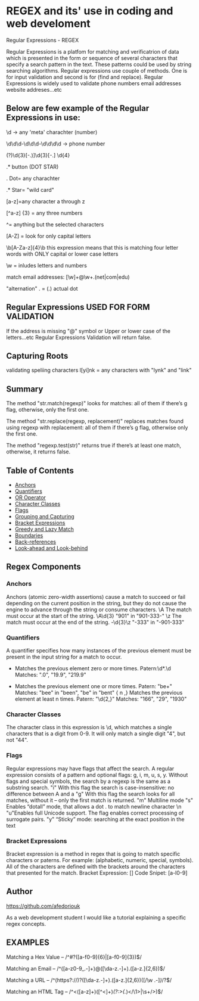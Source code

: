 # REGEX and its' use in coding and web develoment
Regular Expressions - REGEX

Regular Expressions is a platfom for matching and verificatrion of data which is presented in the form or sequence of several characters that specify a search pattern in the text.
These patterns could be used by string searching algorithms. Regular expressions use couple of methods. One is for input validation and second is for (find and replace).
Regular Expressions is widely used to validate phone numbers email addresses website addreses...etc

## Below are few example of the Regular Expressions in use:

\d -> any 'meta' charachter (number)

\d\d\d-\d\d\d-\d\d\d\d -> phone number

(?)\d{3}[-.)]\d{3}[-.] \d{4}

.* button (DOT STAR)

. Dot= any charachter

.* Star= "wild card"
 
[a-z]=any character a through z

[^a-z] {3} = any three numbers 

^= anything but the selected characters

[A-Z] = look for only capital letters

\b[A-Za-z]{4}\b this expression means that this is matching four letter words with ONLY capital or lower case letters

\w = inludes letters and numbers

match email addresses:
[\w]+@\w+\.(net|com|edu)

"alternation" \. = (.) actual dot

## Regular Expressions USED FOR FORM VALIDATION
If the address is missing "@" symbol or Upper or lower case of the letters...etc Regular Expressions Validation will return false.

## Capturing Roots
validating speliing characters
l[yi]nk = any characters with "lynk" and "link"

## Summary

The method "str.match(regexp)" looks for matches: all of them if there’s g flag, otherwise, only the first one.

The method "str.replace(regexp, replacement)" replaces matches found using regexp with replacement: all of them if there’s g flag, otherwise only the first one.

The method "regexp.test(str)" returns true if there’s at least one match, otherwise, it returns false.
## Table of Contents

- [Anchors](#anchors)
- [Quantifiers](#quantifiers)
- [OR Operator](#or-operator)
- [Character Classes](#character-classes)
- [Flags](#flags)
- [Grouping and Capturing](#grouping-and-capturing)
- [Bracket Expressions](#bracket-expressions)
- [Greedy and Lazy Match](#greedy-and-lazy-match)
- [Boundaries](#boundaries)
- [Back-references](#back-references)
- [Look-ahead and Look-behind](#look-ahead-and-look-behind)

## Regex Components
### Anchors
Anchors (atomic zero-width assertions) cause a match to succeed or fail depending on the current position in the string, but they do not cause the engine to advance through the string or consume characters. 
\A	The match must occur at the start of the string.	\A\d{3}	  "901" in "901-333-"
\z	The match must occur at the end of the string.	-\d{3}\z	  "-333" in "-901-333"
### Quantifiers
A quantifier specifies how many instances of the previous element must be present in the input string for a match to occur.
*	Matches the previous element zero or more times.	Patern:\d*\.\d	   Matches: ".0", "19.9", "219.9"
+	Matches the previous element one or more times.	Patern: "be+"	  Matches: "bee" in "been", "be" in "bent"
{ n ,}	Matches the previous element at least n times.	Patern: "\d{2,}"	Matches: "166", "29", "1930"

### Character Classes
The character class in this expression is \d, which matches a single characters that is a digit from 0-9. It will only match a single digit "4", but not "44".
### Flags
Regular expressions may have flags that affect the search.
A regular expression consists of a pattern and optional flags: g, i, m, u, s, y.
Without flags and special symbols, the search by a regexp is the same as a substring search.
"i" With this flag the search is case-insensitive: no difference between A and a
"g" With this flag the search looks for all matches, without it – only the first match is returned.
"m" Multiline mode
"s" Enables “dotall” mode, that allows a dot . to match newline character \n
"u"Enables full Unicode support. The flag enables correct processing of surrogate pairs. 
"y" “Sticky” mode: searching at the exact position in the text

### Bracket Expressions
Bracket expression is a method in regex that is going to match specific characters or paterns. For example: (alphabetic, numeric, special, symbols). All of the characters are defined with the brackets around the characters that presented for the match.
Bracket Expression: []
Code Snipet: [a-l0-9]


## Author

https://github.com/afedoriouk

As a web development student I would like a tutorial explaining a specific regex concepts. 

## EXAMPLES
Matching a Hex Value – /^#?([a-f0-9]{6}|[a-f0-9]{3})$/

Matching an Email – /^([a-z0-9_\.-]+)@([\da-z\.-]+)\.([a-z\.]{2,6})$/

Matching a URL – /^(https?:\/\/)?([\da-z\.-]+)\.([a-z\.]{2,6})([\/\w \.-]*)*\/?$/

Matching an HTML Tag – /^<([a-z]+)([^<]+)*(?:>(.*)<\/\1>|\s+\/>)$/
